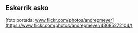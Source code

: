 ## Eskerrik asko

[foto portada: www.flickr.com/photos/andrepmeyer](https://www.flickr.com/photos/andrepmeyer/43685272104/)